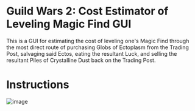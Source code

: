 # Guild Wars 2: Cost Estimator of Leveling Magic Find GUI
This is a GUI for estimating the cost of leveling one's Magic Find through the most direct route of purchasing Globs of Ectoplasm from the Trading Post, salvaging said Ectos, eating the resultant Luck, and selling the resultant Piles of Crystalline Dust back on the Trading Post.

# Instructions
![image](https://github.com/user-attachments/assets/56210b59-7d8d-4f14-a0d0-6420773fa210)
